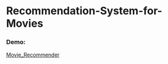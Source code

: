 # Recommendation-System-for-Movies

### Demo:
[Movie_Recommender](https://xiongjiedai.shinyapps.io/movierecommender/)
